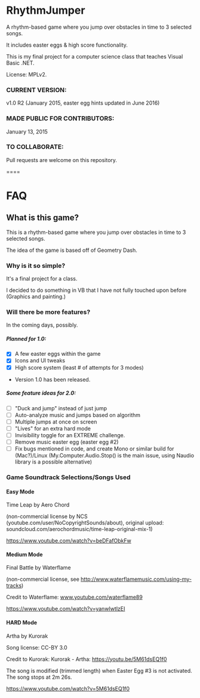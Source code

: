 # RhythmJumper

A rhythm-based game where you jump over obstacles in time to 3 selected songs.

It includes easter eggs & high score functionality.

This is my final project for a computer science class that teaches Visual Basic .NET.

License: MPLv2.

### CURRENT VERSION:
v1.0 R2 (January 2015, easter egg hints updated in June 2016)

### MADE PUBLIC FOR CONTRIBUTORS:
January 13, 2015

### TO COLLABORATE:
Pull requests are welcome on this repository.

====
# FAQ

## What is this game?

This is a rhythm-based game where you jump over obstacles in time to 3 selected songs.

The idea of the game is based off of Geometry Dash.

### Why is it so simple?

It's a final project for a class.

I decided to do something in VB that I have not fully touched upon before (Graphics and painting.)

### Will there be more features?

In the coming days, possibly.

##### Planned for 1.0:
- [x] A few easter eggs within the game
- [x] Icons and UI tweaks
- [x] High score system (least # of attempts for 3 modes)
- Version 1.0 has been released.

##### Some feature ideas for 2.0:
- [ ] "Duck and jump" instead of just jump
- [ ] Auto-analyze music and jumps based on algorithm
- [ ] Multiple jumps at once on screen
- [ ] "Lives" for an extra hard mode
- [ ] Invisibility toggle for an EXTREME challenge.
- [ ] Remove music easter egg (easter egg #2)
- [ ] Fix bugs mentioned in code, and create Mono or similar build for (Mac?)/Linux (My.Computer.Audio.Stop() is the main issue, using Naudio library is a possible alternative)

### Game Soundtrack Selections/Songs Used

#### Easy Mode

Time Leap by Aero Chord

(non-commercial license by NCS (youtube.com/user/NoCopyrightSounds/about), original upload: soundcloud.com/aerochordmusic/time-leap-original-mix-1)

https://www.youtube.com/watch?v=beDFafObkFw

#### Medium Mode

Final Battle by Waterflame

(non-commercial license, see http://www.waterflamemusic.com/using-my-tracks)

Credit to Waterflame: www.youtube.com/waterflame89

https://www.youtube.com/watch?v=yanwIwtlzEI

#### HARD Mode

Artha by Kurorak

Song license: CC-BY 3.0

Credit to Kurorak: Kurorak - Artha: https://youtu.be/5M61dsEQ1f0

The song is modified (trimmed length) when Easter Egg #3 is not activated. The song stops at 2m 26s.

https://www.youtube.com/watch?v=5M61dsEQ1f0
